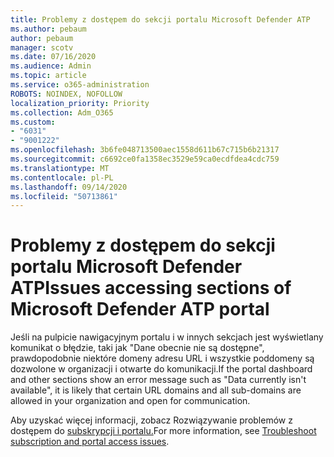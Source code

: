 ```yaml
---
title: Problemy z dostępem do sekcji portalu Microsoft Defender ATP
ms.author: pebaum
author: pebaum
manager: scotv
ms.date: 07/16/2020
ms.audience: Admin
ms.topic: article
ms.service: o365-administration
ROBOTS: NOINDEX, NOFOLLOW
localization_priority: Priority
ms.collection: Adm_O365
ms.custom:
- "6031"
- "9001222"
ms.openlocfilehash: 3b6fe048713500aec1558d611b67c715b6b21317
ms.sourcegitcommit: c6692ce0fa1358ec3529e59ca0ecdfdea4cdc759
ms.translationtype: MT
ms.contentlocale: pl-PL
ms.lasthandoff: 09/14/2020
ms.locfileid: "50713861"
---
```

# <a name="issues-accessing-sections-of-microsoft-defender-atp-portal"></a><span data-ttu-id="69353-102">Problemy z dostępem do sekcji portalu Microsoft Defender ATP</span><span class="sxs-lookup"><span data-stu-id="69353-102">Issues accessing sections of Microsoft Defender ATP portal</span></span>

<span data-ttu-id="69353-103">Jeśli na pulpicie nawigacyjnym portalu i w innych sekcjach jest wyświetlany komunikat o błędzie, taki jak "Dane obecnie nie są dostępne", prawdopodobnie niektóre domeny adresu URL i wszystkie poddomeny są dozwolone w organizacji i otwarte do komunikacji.</span><span class="sxs-lookup"><span data-stu-id="69353-103">If the portal dashboard and other sections show an error message such as "Data currently isn't available", it is likely that certain URL domains and all sub-domains are allowed in your organization and open for communication.</span></span> 

<span data-ttu-id="69353-104">Aby uzyskać więcej informacji, zobacz Rozwiązywanie problemów z dostępem do [subskrypcji i portalu.](https://docs.microsoft.com/windows/security/threat-protection/microsoft-defender-atp/troubleshoot-onboarding-error-messages#data-currently-isnt-available-on-some-sections-of-the-portal)</span><span class="sxs-lookup"><span data-stu-id="69353-104">For more information, see [Troubleshoot subscription and portal access issues](https://docs.microsoft.com/windows/security/threat-protection/microsoft-defender-atp/troubleshoot-onboarding-error-messages#data-currently-isnt-available-on-some-sections-of-the-portal).</span></span>